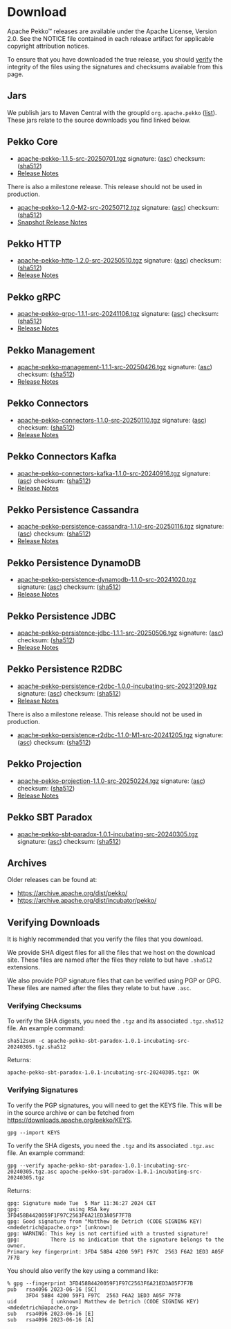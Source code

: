 # Download

Apache Pekko™ releases are available under the Apache License, Version 2.0.
See the NOTICE file contained in each release artifact for applicable copyright attribution notices.

To ensure that you have downloaded the true release, you should [verify](#verifying-downloads) the integrity of the
files using the signatures and checksums available from this page.

## Jars

We publish jars to Maven Central with the groupId `org.apache.pekko` ([list](https://mvnrepository.com/artifact/org.apache.pekko)).
These jars relate to the source downloads you find linked below.

## Pekko Core

* [apache-pekko-1.1.5-src-20250701.tgz](https://www.apache.org/dyn/closer.lua/pekko/1.1.5/apache-pekko-1.1.5-src-20250701.tgz) signature: ([asc](https://downloads.apache.org/pekko/1.1.5/apache-pekko-1.1.5-src-20250701.tgz.asc)) checksum: ([sha512](https://downloads.apache.org/pekko/1.1.5/apache-pekko-1.1.5-src-20250701.tgz.sha512))
* [Release Notes](https://pekko.apache.org/docs/pekko/current/release-notes/index.html)

There is also a milestone release. This release should not be used in production.

* [apache-pekko-1.2.0-M2-src-20250712.tgz](https://www.apache.org/dyn/closer.lua/pekko/1.2.0-M2/apache-pekko-1.2.0-M2-src-20250712.tgz) signature: ([asc](https://downloads.apache.org/pekko/1.2.0-M2/apache-pekko-1.2.0-M2-src-20250712.tgz.asc)) checksum: ([sha512](https://downloads.apache.org/pekko/1.2.0-M2/apache-pekko-1.2.0-M2-src-20250712.tgz.sha512))
* [Snapshot Release Notes](https://pekko.apache.org/docs/pekko/snapshot/release-notes/index.html)

## Pekko HTTP

* [apache-pekko-http-1.2.0-src-20250510.tgz](https://www.apache.org/dyn/closer.lua/pekko/HTTP-1.2.0/apache-pekko-http-1.2.0-src-20250510.tgz) signature: ([asc](https://downloads.apache.org/pekko/HTTP-1.2.0/apache-pekko-http-1.2.0-src-20250510.tgz.asc)) checksum: ([sha512](https://downloads.apache.org/pekko/HTTP-1.2.0/apache-pekko-http-1.2.0-src-20250510.tgz.sha512))
* [Release Notes](https://pekko.apache.org/docs/pekko-http/current/release-notes/index.html)

## Pekko gRPC

* [apache-pekko-grpc-1.1.1-src-20241106.tgz](https://www.apache.org/dyn/closer.lua/pekko/GRPC-1.1.1/apache-pekko-grpc-1.1.1-src-20241106.tgz) signature: ([asc](https://downloads.apache.org/pekko/GRPC-1.1.1/apache-pekko-grpc-1.1.1-src-20241106.tgz.asc)) checksum: ([sha512](https://downloads.apache.org/pekko/GRPC-1.1.1/apache-pekko-grpc-1.1.1-src-20241106.tgz.sha512))
* [Release Notes](https://pekko.apache.org/docs/pekko-grpc/current/release-notes/index.html)

## Pekko Management

* [apache-pekko-management-1.1.1-src-20250426.tgz](https://www.apache.org/dyn/closer.lua/pekko/MANAGEMENT-1.1.1/apache-pekko-management-1.1.1-src-20250426.tgz) signature: ([asc](https://downloads.apache.org/pekko/MANAGEMENT-1.1.1/apache-pekko-management-1.1.1-src-20250426.tgz.asc)) checksum: ([sha512](https://downloads.apache.org/pekko/MANAGEMENT-1.1.1/apache-pekko-management-1.1.1-src-20250426.tgz.sha512))
* [Release Notes](https://pekko.apache.org/docs/pekko-management/current/release-notes/index.html)

## Pekko Connectors

* [apache-pekko-connectors-1.1.0-src-20250110.tgz](https://www.apache.org/dyn/closer.lua/pekko/CONNECTORS-1.1.0/apache-pekko-connectors-1.1.0-src-20250110.tgz) signature: ([asc](https://downloads.apache.org/pekko/CONNECTORS-1.1.0/apache-pekko-connectors-1.1.0-src-20250110.tgz.asc)) checksum: ([sha512](https://downloads.apache.org/pekko/CONNECTORS-1.1.0/apache-pekko-connectors-1.1.0-src-20250110.tgz.sha512))
* [Release Notes](https://pekko.apache.org/docs/pekko-connectors/current/release-notes/index.html)

## Pekko Connectors Kafka

* [apache-pekko-connectors-kafka-1.1.0-src-20240916.tgz](https://www.apache.org/dyn/closer.lua/pekko/CONNECTORS-KAFKA-1.1.0/apache-pekko-connectors-kafka-1.1.0-src-20240916.tgz) signature: ([asc](https://downloads.apache.org/pekko/CONNECTORS-KAFKA-1.1.0/apache-pekko-connectors-kafka-1.1.0-src-20240916.tgz.asc)) checksum: ([sha512](https://downloads.apache.org/pekko/CONNECTORS-KAFKA-1.1.0/apache-pekko-connectors-kafka-1.1.0-src-20240916.tgz.sha512))
* [Release Notes](https://pekko.apache.org/docs/pekko-connectors-kafka/current/release-notes/index.html)

## Pekko Persistence Cassandra

* [apache-pekko-persistence-cassandra-1.1.0-src-20250116.tgz](https://www.apache.org/dyn/closer.lua/pekko/PERSISTENCE-CASSANDRA-1.1.0/apache-pekko-persistence-cassandra-1.1.0-src-20250116.tgz) signature: ([asc](https://downloads.apache.org/pekko/PERSISTENCE-CASSANDRA-1.1.0/apache-pekko-persistence-cassandra-1.1.0-src-20250116.tgz.asc)) checksum: ([sha512](https://downloads.apache.org/pekko/PERSISTENCE-CASSANDRA-1.1.0/apache-pekko-persistence-cassandra-1.1.0-src-20250116.tgz.sha512))
* [Release Notes](https://pekko.apache.org/docs/pekko-persistence-cassandra/current/release-notes/index.html)

## Pekko Persistence DynamoDB

* [apache-pekko-persistence-dynamodb-1.1.0-src-20241020.tgz](https://www.apache.org/dyn/closer.lua/pekko/PERSISTENCE-DYNAMODB-1.1.0/apache-pekko-persistence-dynamodb-1.1.0-src-20241020.tgz) signature: ([asc](https://downloads.apache.org/pekko/PERSISTENCE-DYNAMODB-1.1.0/apache-pekko-persistence-dynamodb-1.1.0-src-20241020.tgz.asc)) checksum: ([sha512](https://downloads.apache.org/pekko/PERSISTENCE-DYNAMODB-1.1.0/apache-pekko-persistence-dynamodb-1.1.0-src-20241020.tgz.sha512))
* [Release Notes](https://github.com/apache/pekko-persistence-dynamodb/blob/main/CHANGELOG.md)

## Pekko Persistence JDBC

* [apache-pekko-persistence-jdbc-1.1.1-src-20250506.tgz](https://www.apache.org/dyn/closer.lua/pekko/PERSISTENCE-JDBC-1.1.1/apache-pekko-persistence-jdbc-1.1.1-src-20250506.tgz) signature: ([asc](https://downloads.apache.org/pekko/PERSISTENCE-JDBC-1.1.1/apache-pekko-persistence-jdbc-1.1.1-src-20250506.tgz.asc)) checksum: ([sha512](https://downloads.apache.org/pekko/PERSISTENCE-JDBC-1.1.1/apache-pekko-persistence-jdbc-1.1.1-src-20250506.tgz.sha512))
* [Release Notes](https://pekko.apache.org/docs/pekko-persistence-jdbc/current/release-notes/index.html)

## Pekko Persistence R2DBC

* [apache-pekko-persistence-r2dbc-1.0.0-incubating-src-20231209.tgz](https://www.apache.org/dyn/closer.lua/incubator/pekko/PERSISTENCE-R2DBC-1.0.0/apache-pekko-persistence-r2dbc-1.0.0-incubating-src-20231209.tgz) signature: ([asc](https://downloads.apache.org/incubator/pekko/PERSISTENCE-R2DBC-1.0.0/apache-pekko-persistence-r2dbc-1.0.0-incubating-src-20231209.tgz.asc)) checksum: ([sha512](https://downloads.apache.org/incubator/pekko/PERSISTENCE-R2DBC-1.0.0/apache-pekko-persistence-r2dbc-1.0.0-incubating-src-20231209.tgz.sha512))
* [Release Notes](https://pekko.apache.org/docs/pekko-persistence-r2dbc/1.1/release-notes/index.html)

There is also a milestone release. This release should not be used in production.

* [apache-pekko-persistence-r2dbc-1.1.0-M1-src-20241205.tgz](https://www.apache.org/dyn/closer.lua/pekko/PERSISTENCE-R2DBC-1.1.0-M1/apache-pekko-persistence-r2dbc-1.1.0-M1-src-20241205.tgz) signature: ([asc](https://downloads.apache.org/pekko/PERSISTENCE-R2DBC-1.1.0-M1/apache-pekko-persistence-r2dbc-1.1.0-M1-src-20241205.tgz.asc)) checksum: ([sha512](https://downloads.apache.org/pekko/PERSISTENCE-R2DBC-1.1.0-M1/apache-pekko-persistence-r2dbc-1.1.0-M1-src-20241205.tgz.sha512))

## Pekko Projection

* [apache-pekko-projection-1.1.0-src-20250224.tgz](https://www.apache.org/dyn/closer.lua/pekko/PROJECTION-1.1.0/apache-pekko-projection-1.1.0-src-20250224.tgz) signature: ([asc](https://downloads.apache.org/pekko/PROJECTION-1.1.0/apache-pekko-projection-1.1.0-src-20250224.tgz.asc)) checksum: ([sha512](https://downloads.apache.org/pekko/PROJECTION-1.1.0/apache-pekko-projection-1.1.0-src-20250224.tgz.sha512))
* [Release Notes](https://pekko.apache.org/docs/pekko-projection/1.1/release-notes/index.html)

## Pekko SBT Paradox

* [apache-pekko-sbt-paradox-1.0.1-incubating-src-20240305.tgz](https://www.apache.org/dyn/closer.lua/incubator/pekko/SBT-PARADOX-1.0.1/apache-pekko-sbt-paradox-1.0.1-incubating-src-20240305.tgz) signature: ([asc](https://downloads.apache.org/incubator/pekko/SBT-PARADOX-1.0.1/apache-pekko-sbt-paradox-1.0.1-incubating-src-20240305.tgz.asc)) checksum: ([sha512](https://downloads.apache.org/incubator/pekko/SBT-PARADOX-1.0.1/apache-pekko-sbt-paradox-1.0.1-incubating-src-20240305.tgz.sha512))

## Archives

Older releases can be found at:

* https://archive.apache.org/dist/pekko/
* https://archive.apache.org/dist/incubator/pekko/

## Verifying Downloads

It is highly recommended that you verify the files that you download.

We provide SHA digest files for all the files that we host on the download site. These files 
are named after the files they relate to but have `.sha512` extensions.

We also provide PGP signature files that can be verified using PGP or GPG. These files
are named after the files they relate to but have `.asc`.

### Verifying Checksums

To verify the SHA digests, you need the `.tgz` and its associated `.tgz.sha512` file. An example command:
```
sha512sum -c apache-pekko-sbt-paradox-1.0.1-incubating-src-20240305.tgz.sha512
```

Returns:
```
apache-pekko-sbt-paradox-1.0.1-incubating-src-20240305.tgz: OK
```
### Verifying Signatures

To verify the PGP signatures, you will need to get the KEYS file. This will be in the source archive
or can be fetched from https://downloads.apache.org/pekko/KEYS.

```
gpg --import KEYS
```

To verify the SHA digests, you need the `.tgz` and its associated `.tgz.asc` file. An example command:
```
gpg --verify apache-pekko-sbt-paradox-1.0.1-incubating-src-20240305.tgz.asc apache-pekko-sbt-paradox-1.0.1-incubating-src-20240305.tgz
```

Returns:
```
gpg: Signature made Tue  5 Mar 11:36:27 2024 CET
gpg:                using RSA key 3FD458B4420059F1F97C2563F6A21ED3A05F7F7B
gpg: Good signature from "Matthew de Detrich (CODE SIGNING KEY) <mdedetrich@apache.org>" [unknown]
gpg: WARNING: This key is not certified with a trusted signature!
gpg:          There is no indication that the signature belongs to the owner.
Primary key fingerprint: 3FD4 58B4 4200 59F1 F97C  2563 F6A2 1ED3 A05F 7F7B
```
You should also verify the key using a command like:

```
% gpg --fingerprint 3FD458B4420059F1F97C2563F6A21ED3A05F7F7B
pub   rsa4096 2023-06-16 [SC]
      3FD4 58B4 4200 59F1 F97C  2563 F6A2 1ED3 A05F 7F7B
uid           [ unknown] Matthew de Detrich (CODE SIGNING KEY) <mdedetrich@apache.org>
sub   rsa4096 2023-06-16 [E]
sub   rsa4096 2023-06-16 [A]
```
